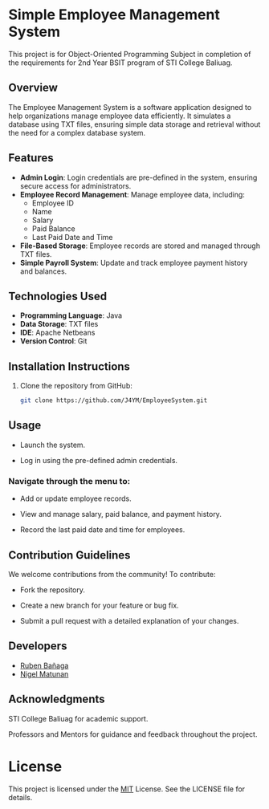 # Simple Employee Management System

This project is for Object-Oriented Programming Subject in completion of the requirements for 2nd Year BSIT program of STI College Baliuag.

## Overview
The Employee Management System is a software application designed to help organizations manage employee data efficiently. It simulates a database using TXT files, ensuring simple data storage and retrieval without the need for a complex database system.

## Features
- **Admin Login**: Login credentials are pre-defined in the system, ensuring secure access for administrators.
- **Employee Record Management**: Manage employee data, including:
  - Employee ID
  - Name
  - Salary
  - Paid Balance
  - Last Paid Date and Time
- **File-Based Storage**: Employee records are stored and managed through TXT files.
- **Simple Payroll System**: Update and track employee payment history and balances.

## Technologies Used
- **Programming Language**: Java
- **Data Storage**: TXT files
- **IDE**: Apache Netbeans
- **Version Control**: Git

## Installation Instructions
1. Clone the repository from GitHub:
   ```bash
   git clone https://github.com/J4YM/EmployeeSystem.git

## Usage

- Launch the system.

- Log in using the pre-defined admin credentials.

### Navigate through the menu to:

- Add or update employee records.

- View and manage salary, paid balance, and payment history.

- Record the last paid date and time for employees.

## Contribution Guidelines

We welcome contributions from the community! To contribute:

- Fork the repository.

- Create a new branch for your feature or bug fix.

- Submit a pull request with a detailed explanation of your changes.





## Developers

- [Ruben Bañaga](https://www.github.com/J4YM)
- [Nigel Matunan](https://github.com/Prevail-365)

## Acknowledgments

STI College Baliuag for academic support.

Professors and Mentors for guidance and feedback throughout the project.

# License

This project is licensed under the [MIT](https://choosealicense.com/licenses/mit/) License. See the LICENSE file for details.